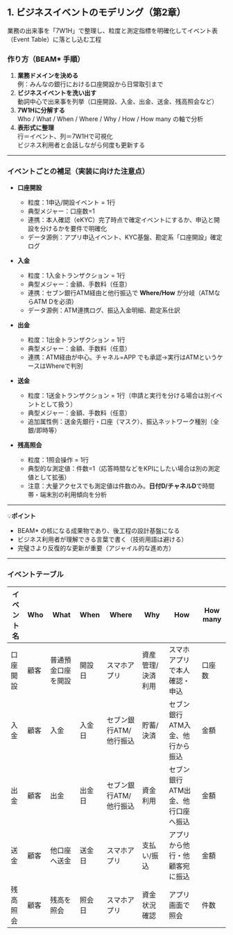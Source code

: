 ## 1. ビジネスイベントのモデリング（第2章）
業務の出来事を「7W1H」で整理し、粒度と測定指標を明確化してイベント表（Event Table）に落とし込む工程

### 作り方（BEAM* 手順）
1. **業務ドメインを決める**  
   例：みんなの銀行における口座開設から日常取引まで
2. **ビジネスイベントを洗い出す**  
   動詞中心で出来事を列挙（口座開設、入金、出金、送金、残高照会など）
3. **7W1Hに分解する**  
   Who / What / When / Where / Why / How / How many の軸で分析
4. **表形式に整理**  
   行＝イベント、列＝7W1Hで可視化  
   ビジネス利用者と会話しながら何度も更新する

---

### イベントごとの補足（実装に向けた注意点）
- **口座開設**
  - 粒度：1申込/開設イベント = 1行
  - 典型メジャー：口座数=1
  - 連携：本人確認（eKYC）完了時点で確定イベントにするか、申込と開設を分けるかを要件で明確化
  - データ源例：アプリ申込イベント、KYC基盤、勘定系「口座開設」確定ログ

- **入金**
  - 粒度：1入金トランザクション = 1行
  - 典型メジャー：金額、手数料（任意）
  - 連携：セブン銀行ATM経由と他行振込で **Where/How** が分岐（ATMならATM Dを必須）
  - データ源例：ATM連携ログ、振込入金明細、勘定系仕訳

- **出金**
  - 粒度：1出金トランザクション = 1行
  - 典型メジャー：金額、手数料（任意）
  - 連携：ATM経由が中心。チャネル=APP でも承認→実行はATMというケースはWhereで判別

- **送金**
  - 粒度：1送金トランザクション = 1行（申請と実行を分ける場合は別イベントとして扱う）
  - 典型メジャー：金額、手数料（任意）
  - 追加属性例：送金先銀行・口座（マスク）、振込ネットワーク種別（全銀/即時等）

- **残高照会**
  - 粒度：1照会操作 = 1行
  - 典型的な測定値：件数=1（応答時間などをKPIにしたい場合は別の測定値として拡張）
  - 注意：大量アクセスでも測定値は件数のみ。**日付D/チャネルD**で時間帯・端末別の利用傾向を分析

---

💡**ポイント**
- BEAM\* の核になる成果物であり、後工程の設計基盤になる  
- ビジネス利用者が理解できる言葉で書く（技術用語は避ける）  
- 完璧さより反復的な更新が重要（アジャイル的な進め方）  

---

### イベントテーブル

| イベント名 | Who | What | When | Where | Why | How | How many |
|------------|-----|------|------|-------|-----|-----|----------|
| 口座開設 | 顧客 | 普通預金口座を開設 | 開設日 | スマホアプリ | 資産管理/決済利用 | スマホアプリで本人確認・申込 | 口座数 |
| 入金 | 顧客 | 入金 | 入金日 | セブン銀行ATM/他行振込 | 貯蓄/決済 | セブン銀行ATM入金、他行から振込 | 金額 |
| 出金 | 顧客 | 出金 | 出金日 | セブン銀行ATM/他行振込 | 資金利用 | セブン銀行ATM出金、他行口座へ振込 | 金額 |
| 送金 | 顧客 | 他口座へ送金 | 送金日 | スマホアプリ | 支払い/振込 | アプリから他行・他顧客宛に振込 | 金額 |
| 残高照会 | 顧客 | 残高を照会 | 照会日 | スマホアプリ | 資金状況確認 | アプリ画面で照会 | 件数 |





